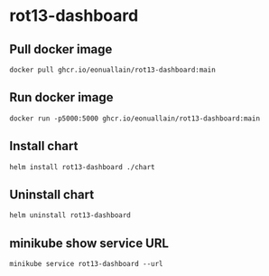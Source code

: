 # rot13-dashboard

## Pull docker image
```
docker pull ghcr.io/eonuallain/rot13-dashboard:main
```

## Run docker image
```
docker run -p5000:5000 ghcr.io/eonuallain/rot13-dashboard:main
```

## Install chart
```
helm install rot13-dashboard ./chart
```

## Uninstall chart
```
helm uninstall rot13-dashboard
```

## minikube show service URL
```
minikube service rot13-dashboard --url
```
